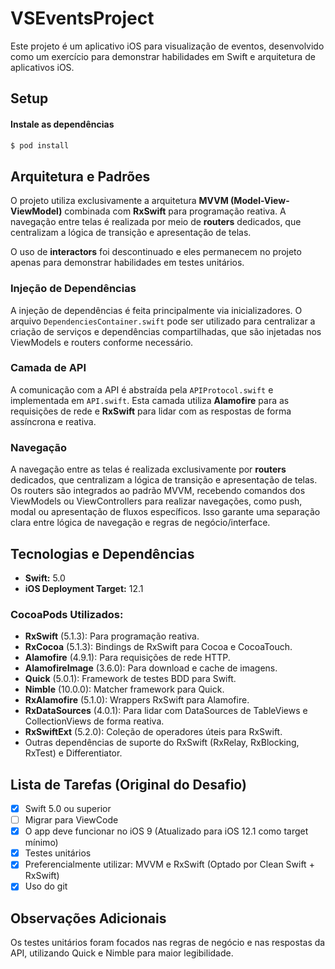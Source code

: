 # VSEventsProject

Este projeto é um aplicativo iOS para visualização de eventos, desenvolvido como um exercício para demonstrar habilidades em Swift e arquitetura de aplicativos iOS.

## Setup

#### Instale as dependências
```bash
$ pod install
```

## Arquitetura e Padrões

O projeto utiliza exclusivamente a arquitetura **MVVM (Model-View-ViewModel)** combinada com **RxSwift** para programação reativa. A navegação entre telas é realizada por meio de **routers** dedicados, que centralizam a lógica de transição e apresentação de telas.

O uso de **interactors** foi descontinuado e eles permanecem no projeto apenas para demonstrar habilidades em testes unitários.

### Injeção de Dependências

A injeção de dependências é feita principalmente via inicializadores. O arquivo `DependenciesContainer.swift` pode ser utilizado para centralizar a criação de serviços e dependências compartilhadas, que são injetadas nos ViewModels e routers conforme necessário.

### Camada de API

A comunicação com a API é abstraída pela `APIProtocol.swift` e implementada em `API.swift`. Esta camada utiliza **Alamofire** para as requisições de rede e **RxSwift** para lidar com as respostas de forma assíncrona e reativa.

### Navegação

A navegação entre as telas é realizada exclusivamente por **routers** dedicados, que centralizam a lógica de transição e apresentação de telas. Os routers são integrados ao padrão MVVM, recebendo comandos dos ViewModels ou ViewControllers para realizar navegações, como push, modal ou apresentação de fluxos específicos. Isso garante uma separação clara entre lógica de navegação e regras de negócio/interface.

## Tecnologias e Dependências

- **Swift:** 5.0
- **iOS Deployment Target:** 12.1

### CocoaPods Utilizados:

- **RxSwift** (5.1.3): Para programação reativa.
- **RxCocoa** (5.1.3): Bindings de RxSwift para Cocoa e CocoaTouch.
- **Alamofire** (4.9.1): Para requisições de rede HTTP.
- **AlamofireImage** (3.6.0): Para download e cache de imagens.
- **Quick** (5.0.1): Framework de testes BDD para Swift.
- **Nimble** (10.0.0): Matcher framework para Quick.
- **RxAlamofire** (5.1.0): Wrappers RxSwift para Alamofire.
- **RxDataSources** (4.0.1): Para lidar com DataSources de TableViews e CollectionViews de forma reativa.
- **RxSwiftExt** (5.2.0): Coleção de operadores úteis para RxSwift.
- Outras dependências de suporte do RxSwift (RxRelay, RxBlocking, RxTest) e Differentiator.

## Lista de Tarefas (Original do Desafio)

- [x] Swift 5.0 ou superior
- [ ] Migrar para ViewCode
- [x] O app deve funcionar no iOS 9 (Atualizado para iOS 12.1 como target mínimo)
- [x] Testes unitários
- [x] Preferencialmente utilizar: MVVM e RxSwift (Optado por Clean Swift + RxSwift)
- [x] Uso do git

## Observações Adicionais

Os testes unitários foram focados nas regras de negócio e nas respostas da API, utilizando Quick e Nimble para maior legibilidade.
